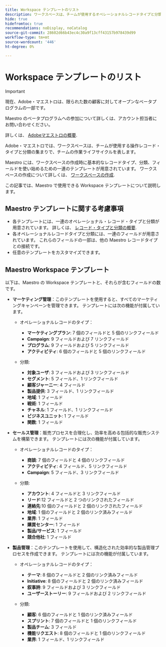 ```yaml
---
title: Workspace テンプレートのリスト
description: ワークスペースは、チームが使用するオペレーショナルレコードタイプと分類の集まりで、チームの作業ライフサイクルを表します。 Maestro には、ワークスペースの作成時に基本的なレコードタイプ、分類、フィールドを使い始めるための一連のテンプレートが用意されています。
hide: true
hidefromtoc: true
recommendations: noDisplay, noCatalog
source-git-commit: 28602d66b43ec4c30a9f13cff43157b978439d99
workflow-type: tm+mt
source-wordcount: '446'
ht-degree: 0%

---
```



<!--update the metadata with real information when making this available in TOC and in the left nav:
---
title: List of available workspace templates
description: You can use templates to create workspaces. This article provides a list of available workspace templates
hidefromtoc: yes
hide: yes
author: Alina
feature: Work Management
role: User
---

-->

# Workspace テンプレートのリスト

>[!IMPORTANT]
>
>現在、Adobe・マエストロは、限られた数の顧客に対してオープンなベータプログラムの一部です。
>
>Maestro のベータプログラムへの参加について詳しくは、アカウント担当者にお問い合わせください。
>
>詳しくは、 [Adobeマエストロの概要](../maestro-overview.md).

Adobe・マエストロでは、ワークスペースは、チームが使用する操作レコード・タイプと分類の集まりで、チームの作業ライフサイクルを表します。

Maestro には、ワークスペースの作成時に基本的なレコードタイプ、分類、フィールドを使い始めるための一連のテンプレートが用意されています。 ワークスペースの作成について詳しくは、 [ワークスペースの作成](../architecture-and-fields/create-workspaces.md).

この記事では、Maestro で使用できる Workspace テンプレートについて説明します。

## Maestro テンプレートに関する考慮事項

* 各テンプレートには、一連のオペレーショナル・レコード・タイプと分類が用意されています。 詳しくは、 [レコード・タイプと分類の概要](../architecture-and-fields/overview-of-record-types-and-taxonomies.md).
* 各オペレーショナルレコードタイプと分類には、一連のフィールドが用意されています。 これらのフィールドの一部は、他の Maestro レコードタイプとの接続です。
* 任意のテンプレートをカスタマイズできます。

<!-- I modeled this article by the "List of available Blueprints" and that articles does not have an Access area

## Access requirements

You must have the following: 

<table style="table-layout:auto">
 <col>
 </col>
 <col>
 </col>
 <tbody>
  <tr>
   <td role="rowheader"><p>Adobe Workfront plan*</p></td>
   <td>
<p>Any</p>
<!--the above is only for closed beta; when going to GA - activate the following plans:    
<p>Current plan: Prime and Ultimate</p>
<p>Legacy plan: Enterprise</p>->
   </td>
  </tr>
  <tr>
   <td role="rowheader"><p>Adobe Workfront license*</p></td>
   <td>
   <p>Any</p> 
  <p>For more information, see <a href="../../administration-and-setup/add-users/access-levels-and-object-permissions/wf-licenses.md" class="MCXref xref">Adobe Workfront licenses overview</a>.</p> </td>
  </tr>
  <tr>
   <td role="rowheader"><p>Product</p></td>
   <td>
   <p> Adobe Workfront</p> </td>
  </tr>
  <tr>
   <td role="rowheader">Access level*</td>
   <td> <p>Any</p>  
</td>
  </tr>
<tr>
   <td role="rowheader">Layout template</td>
   <td> <p>Your system administrator must add the Maestro area in your layout template. For information, see the "Enable Maestro for the users in your Workfront instance" section in the article <a href="../maestro/maestro-overview.md">Adobe Maestro overview</a>. </p>  
</td>
  </tr>
 </tbody>
</table>

>[!NOTE]
>
>*If you don't have access, ask your Workfront administrator if they set additional restrictions in your access level. For information on how a Workfront administrator can change your access level, see [Create or modify custom access levels](../administration-and-setup/add-users/configure-and-grant-access/create-modify-access-levels.md).

-->

## Maestro Workspace テンプレート

以下は、Maestro の Workspace テンプレートと、それらが含むフィールドの数です。

* **マーケティング管理**：このテンプレートを使用すると、すべてのマーケティングキャンペーンを管理できます。 テンプレートには次の機能が付属しています。

   * オペレーショナルレコードのタイプ：

      * **マーケティングプラン**: 7 個のフィールドと 5 個のリンクフィールド
      * **Campaign**: 9 フィールドおよび 7 リンクフィールド
      * **プログラム**: 9 フィールドおよび 5 リンクフィールド
      * **アクティビティ**: 6 個のフィールドと 5 個のリンクフィールド
   * 分類:
      * **対象ユーザ**: 3 フィールドおよび 3 リンクフィールド
      * **セグメント**: 5 フィールド、1 リンクフィールド
      * **顧客ジャーニー**: 4 フィールド
      * **製品提供**: 3 フィールド、1 リンクフィールド
      * **地域**: 1 フィールド
      * **戦術**: 1 フィールド
      * **チャネル**: 1 フィールド、1 リンクフィールド
      * **ビジネスユニット**: 1 フィールド
      * **関数**: 1 フィールド

* **セールス管理**：販売プロセスを合理化し、効率を高める包括的な販売システムを構築できます。 テンプレートには次の機能が付属しています。

   * オペレーショナルレコードのタイプ：

      * **商談**: 7 個のフィールドと 4 個のリンクフィールド
      * **アクティビティ**: 4 フィールド、5 リンクフィールド
      * **Campaign**: 5 フィールド、3 リンクフィールド
   * 分類:
      * **アカウント**: 4 フィールドと 3 リンクフィールド
      * **リード**:12 フィールドと 2 つのリンクされたフィールド
      * **連絡先**:10 個のフィールドと 2 個のリンクされたフィールド
      * **地域**: 1 個のフィールドと 2 個のリンク済みフィールド
      * **業界**: 1 フィールド
      * **購買センター**: 1 フィールド
      * **製品/サービス**: 1 フィールド
      * **競合他社**: 1 フィールド

* **製品管理**：このテンプレートを使用して、構造化された効率的な製品管理プロセスを作成できます。 テンプレートには次の機能が付属しています。

   * オペレーショナルレコードのタイプ：

      * **テーマ**: 8 個のフィールドと 2 個のリンク済みフィールド
      * **Initiative**: 8 個のフィールドと 2 個のリンク済みフィールド
      * **叙事詩**: 9 フィールドおよび 3 リンクフィールド
      * **ユーザーストーリー**: 9 フィールドおよび 2 リンクフィールド

   * 分類:

      * **顧客**: 6 個のフィールドと 1 個のリンク済みフィールド
      * **スプリント**: 7 個のフィールドと 1 個のリンクフィールド
      * **製品チーム**: 3 フィールド
      * **機能リクエスト**: 8 個のフィールドと 1 個のリンクフィールド
      * **業界**: 1 フィールド、1 リンクフィールド


